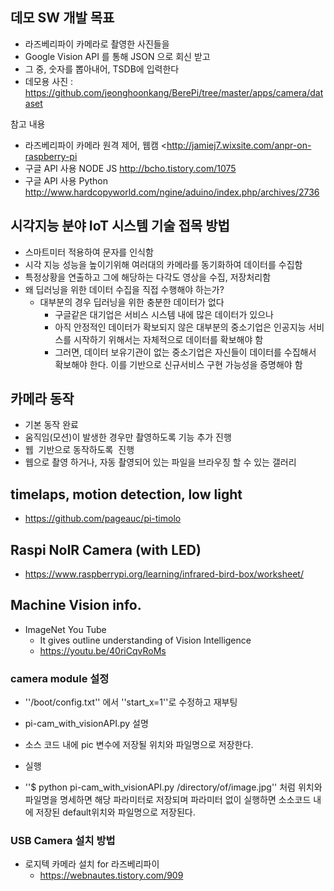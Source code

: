 
## 데모 SW 개발 목표

- 라즈베리파이 카메라로 촬영한 사진들을 
- Google Vision API 를 통해 JSON 으로 회신 받고
- 그 중, 숫자를 뽑아내어, TSDB에 입력한다
- 데모용 사진 : https://github.com/jeonghoonkang/BerePi/tree/master/apps/camera/dataset

참고 내용

- 라즈베리파이 카메라 원격 제어, 웹캠  <http://jamiej7.wixsite.com/anpr-on-raspberry-pi
- 구글 API 사용 NODE JS http://bcho.tistory.com/1075
- 구글 API 사용 Python http://www.hardcopyworld.com/ngine/aduino/index.php/archives/2736


## 시각지능 분야 IoT 시스템 기술 접목 방법
  - 스마트미터 적용하여 문자를 인식함
  - 시각 지능 성능을 높이기위해 여러대의 카메라를  동기화하여 데이터를 수집함
  - 특정상황을 연출하고 그에 해당하는 다각도 영상을 수집, 저장처리함
  - 왜 딥러닝을 위한 데이터 수집을 직접 수행해야 하는가?
    - 대부분의 경우 딥러닝을 위한 충분한 데이터가 없다
      - 구글같은 대기업은 서비스 시스템 내에 많은 데이터가 있으나
      - 아직 안정적인 데이터가 확보되지 않은 대부분의 중소기업은 인공지능 서비스를 시작하기 위해서는 자체적으로 데이터를 확보해야 함
      - 그러면, 데이터 보유기관이 없는 중소기업은 자신들이 데이터를 수집해서 확보해야 한다. 이를 기반으로 신규서비스 구현 가능성을 증명해야 함




## 카메라 동작  

- 기본 동작 완료    
- 움직임(모션)이 발생한 경우만 촬영하도록 기능 추가 진행   
- 웹  기반으로 동작하도록  진행  
- 웹으로 촬영 하거나, 자동 촬영되어 있는 파일을 브라우징 할 수 있는 갤러리

## timelaps, motion detection, low light
  - https://github.com/pageauc/pi-timolo

## Raspi NoIR Camera (with LED)
  - https://www.raspberrypi.org/learning/infrared-bird-box/worksheet/

## Machine Vision info.
  - ImageNet You Tube
    - It gives outline understanding of Vision Intelligence
    - https://youtu.be/40riCqvRoMs


### camera module 설정
- ''/boot/config.txt'' 에서 ''start_x=1''로 수정하고 재부팅

- pi-cam_with_visionAPI.py 설명
- 소스 코드 내에 pic 변수에 저장될 위치와 파일명으로 저장한다.
- 실행
- ''$ python pi-cam_with_visionAPI.py /directory/of/image.jpg'' 처럼 위치와 파일명을 명세하면 해당 파라미터로 저장되며 파라미터 없이 실행하면 소소코드 내에 저장된 default위치와 파일명으로 저장된다.


### USB Camera 설치 방법
- 로지텍 카메라 설치 for 라즈베리파이
  - https://webnautes.tistory.com/909
  
